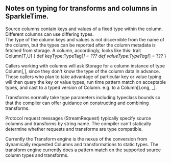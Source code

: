 Notes on typing for transforms and columns in SparkleTime.
-----
Source columns contain keys and values of a fixed type within the column.  Different columns can use differing types.  
The type of the column keys and values is not discernible from the name of the column, but the types can be
 reported after the column metadata is fetched from storage.  A column, accordingly, looks like this:
     trait Column[T,U] {
       def keyType:TypeTag[_] = ???
       def valueType:TypeTag[_] = ???
     }

Callers working with columns will ask Storage for a column instance of type Column[_,_],
since they don't know the type of the column data in advance.  Those callers who plan to
take advantage of particular key or value typing will then query the key or value 
types, run time pattern match on acceptable types, and cast to a typed version of Column.
e.g. to a Column[Long, _]. 
 
Transforms normally take type parameters including typeclass bounds so that the compiler can offer guidance
on constructing and combining transforms.  

Protocol request messages (StreamRequest) typically specify source columns and transforms
by string name.  The compiler can't statically determine whether requests and transforms
are type compatible.  

Currently the Transform engine is the nexus of the conversion from dynamically requested 
Columns and transformations to static types.  The transform engine currently does a pattern 
match on the supported source column types and transforms.  
